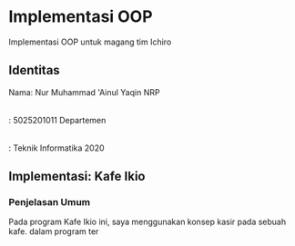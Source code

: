 <h1> Implementasi OOP </h1>
Implementasi OOP untuk magang tim Ichiro

<h2> Identitas </h2>
Nama<table>: Nur Muhammad 'Ainul Yaqin
NRP<table>: 5025201011
Departemen<table>: Teknik Informatika 2020

<h2>Implementasi: Kafe Ikio </h2>
<h3>Penjelasan Umum</h3>
<p>Pada program Kafe Ikio ini, saya menggunakan konsep kasir pada sebuah kafe. dalam program ter</p>

 
